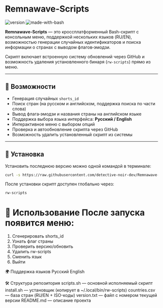 # Remnawave-Scripts

![version](https://img.shields.io/badge/version-0.0.5-blue)
![made-with-bash](https://img.shields.io/badge/made%20with-bash-green)

**Remnawave-Scripts** — это кроссплатформенный Bash-скрипт с консольным меню, поддержкой нескольких языков (RU/EN), возможностью генерации случайных идентификаторов и поиска информации о странах с выводом флагов‑эмодзи.  

Скрипт включает встроенную систему обновлений через GitHub и возможность удаления установленного бинаря (`rw-scripts`) прямо из меню.

---

## 📌 Возможности

- Генерация случайных `shorts_id`
- Поиск стран (на русском и английском, поддержка поиска по части слова)
- Вывод флага‑эмодзи и названия страны на английском языке
- Поддержка выбора языка интерфейса: **Русский / English**
- Интерактивное меню с выбором опций
- Проверка и автообновление скрипта через GitHub
- Возможность удалить установленный скрипт из системы

---

## 🚀 Установка

Установить последнюю версию можно одной командой в терминале:

```bash
curl -s https://raw.githubusercontent.com/detective-noir-dev/Remnawave-Scripts/main/install.sh | bash
```
После установки скрипт доступен глобально через:
```bash
rw-scripts
```
📖 Использование
После запуска появится меню:
===============================
1) Сгенерировать shorts_id
2) Узнать флаг страны
3) Проверить версию/обновить
4) Удалить rw-scripts
9) Сменить язык
0) Выйти

🌍 Поддержка языков
Русский
English

🛠️ Структура репозитория
scripts.sh — основной исполняемый скрипт
install.sh — установщик (копирует в ~/.local/bin/rw-scripts)
countries.csv — база стран (RU/EN + ISO-коды)
version.txt — файл с номером текущей версии
README.md — описание проекта
